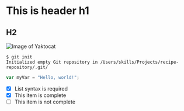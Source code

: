 # This is header h1
## H2

![Image of Yaktocat](https://octodex.github.com/images/yaktocat.png)

```
$ git init
Initialized empty Git repository in /Users/skills/Projects/recipe-repository/.git/
```

``` javascript
var myVar = "Hello, world!";
```


- [x] List syntax is required
- [x] This item is complete
- [ ] This item is not complete
